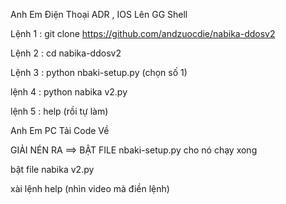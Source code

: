 Anh Em Điện Thoại ADR , IOS Lên GG Shell 

Lệnh 1 : git clone https://github.com/andzuocdie/nabika-ddosv2

Lệnh 2 : cd nabika-ddosv2

Lệnh 3 : python nbaki-setup.py (chọn số 1)

lệnh 4 : python nabika v2.py

lệnh 5 : help (rồi tự làm)




Anh Em PC Tải Code Về 

GIẢI NÉN RA ==> BẬT FILE nbaki-setup.py cho nó chạy xong 

bật file nabika v2.py

xài lệnh help (nhìn video mà điền lệnh) 
